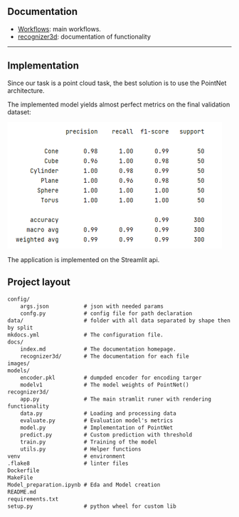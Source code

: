 ## Documentation

 - [Workflows](recognizer3d/app.md): main workflows.
 - [recognizer3d](recognizer3d/data.md): documentation of functionality

---
Implementation
---

Since our task is a point cloud task, the best solution is to use the PointNet architecture.

The implemented model yields almost perfect metrics on the final validation dataset:

![image](../images/report.png "Classifying report")

The application is implemented on the Streamlit api.


## Project layout

    config/
        args.json           # json with needed params
        confg.py            # config file for path declaration
    data/                   # folder with all data separated by shape then by split
    mkdocs.yml              # The configuration file.
    docs/      
        index.md            # The documentation homepage.
        recognizer3d/       # The documentation for each file
    images/      
    models/      
        encoder.pkl         # dumpded encoder for encoding targer
        modelv1             # The model weights of PointNet()
    recognizer3d/      
        app.py              # The main stramlit runer with rendering functionality
        data.py             # Loading and processing data
        evaluate.py         # Evaluation model's metrics
        model.py            # Implementation of PointNet
        predict.py          # Custom prediction with threshold
        train.py            # Training of the model
        utils.py            # Helper functions
    venv                    # environment 
    .flake8                 # linter files
    Dockerfile
    MakeFile
    Model_preparation.ipynb # Eda and Model creation
    README.md
    requirements.txt
    setup.py                # python wheel for custom lib
    
